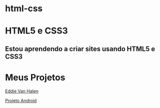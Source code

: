 # html-css
 
<h1>HTML5 e CSS3</h1>

<h2>Estou aprendendo a criar sites usando HTML5 e CSS3</h2>

<h1>Meus Projetos</h1>

<a href="https://jonasnunes.github.io/html-css/exemplos/evh/index.html" target="_blank">Eddie Van Halen</a>

<a href="https://jonasnunes.github.io/html-css/exemplos/projeto-android/android.html" target="_blank">Projeto Android</a>